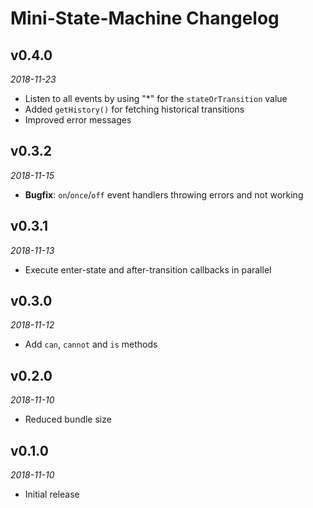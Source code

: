 # Mini-State-Machine Changelog

## v0.4.0
_2018-11-23_

 * Listen to all events by using "*" for the `stateOrTransition` value
 * Added `getHistory()` for fetching historical transitions
 * Improved error messages

## v0.3.2
_2018-11-15_

 * **Bugfix**: `on`/`once`/`off` event handlers throwing errors and not working

## v0.3.1
_2018-11-13_

 * Execute enter-state and after-transition callbacks in parallel

## v0.3.0
_2018-11-12_

 * Add `can`, `cannot` and `is` methods

## v0.2.0
_2018-11-10_

 * Reduced bundle size

## v0.1.0
_2018-11-10_

 * Initial release
